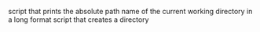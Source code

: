 script that prints the absolute path name of the current working directory in a long format
script that creates a directory

